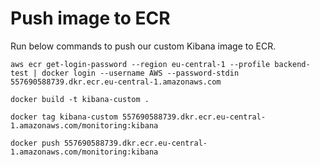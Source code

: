 # Push image to ECR
Run below commands to push our custom Kibana image to ECR.
```
aws ecr get-login-password --region eu-central-1 --profile backend-test | docker login --username AWS --password-stdin 557690588739.dkr.ecr.eu-central-1.amazonaws.com
```

```
docker build -t kibana-custom .
```

```
docker tag kibana-custom 557690588739.dkr.ecr.eu-central-1.amazonaws.com/monitoring:kibana
```

```
docker push 557690588739.dkr.ecr.eu-central-1.amazonaws.com/monitoring:kibana
```